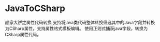 # JavaToCSharp
颜家大饼之属性代码转换
支持将java类代码整体转换筛选其中的Java字段并转换为CSharp属性，支持属性格式模板编辑。
使用正则式捕获java字段，转换为CSharp属性代码。
